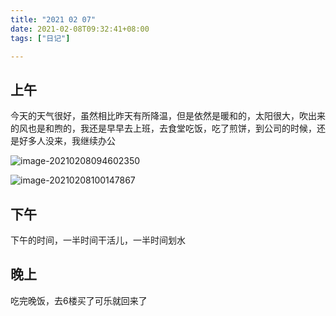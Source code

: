 ```yaml
---
title: "2021 02 07"
date: 2021-02-08T09:32:41+08:00
tags: ["日记"]

---
```


## 上午

今天的天气很好，虽然相比昨天有所降温，但是依然是暖和的，太阳很大，吹出来的风也是和煦的，我还是早早去上班，去食堂吃饭，吃了煎饼，到公司的时候，还是好多人没来，我继续办公

![image-20210208094602350](https://i.loli.net/2021/02/08/r4hROBlEFVckTPa.png)

![image-20210208100147867](https://i.loli.net/2021/02/08/cAXxL6ZCgRsyEtl.png)

## 下午

下午的时间，一半时间干活儿，一半时间划水

## 晚上

吃完晚饭，去6楼买了可乐就回来了